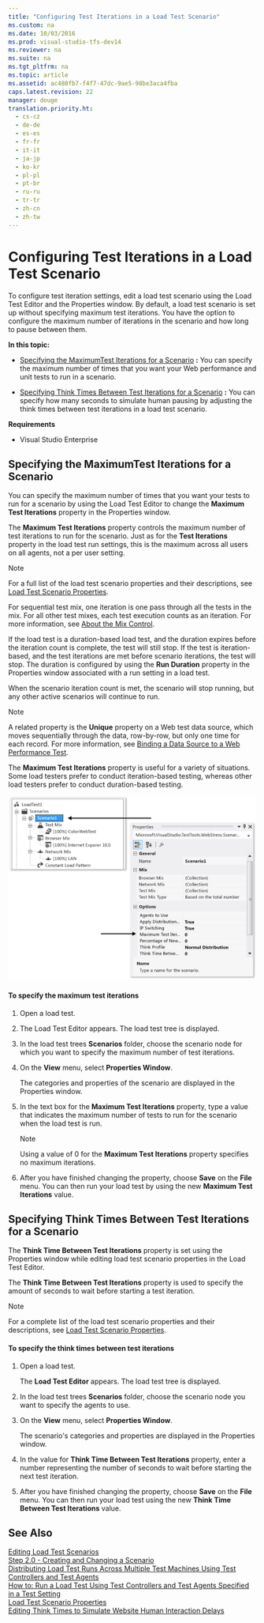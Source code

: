```yaml
---
title: "Configuring Test Iterations in a Load Test Scenario"
ms.custom: na
ms.date: 10/03/2016
ms.prod: visual-studio-tfs-dev14
ms.reviewer: na
ms.suite: na
ms.tgt_pltfrm: na
ms.topic: article
ms.assetid: ac480fb7-f4f7-47dc-9ae5-98be3aca4fba
caps.latest.revision: 22
manager: douge
translation.priority.ht: 
  - cs-cz
  - de-de
  - es-es
  - fr-fr
  - it-it
  - ja-jp
  - ko-kr
  - pl-pl
  - pt-br
  - ru-ru
  - tr-tr
  - zh-cn
  - zh-tw
---
```

# Configuring Test Iterations in a Load Test Scenario
To configure test iteration settings, edit a load test scenario using the Load Test Editor and the Properties window. By default, a load test scenario is set up without specifying maximum test iterations. You have the option to configure the maximum number of iterations in the scenario and how long to pause between them.  
  
 **In this topic:**  
  
-   [Specifying the MaximumTest Iterations for a Scenario](../dv_TeamTestALM/Configuring-Test-Iterations-in-a-Load-Test-Scenario.md#ConfiguringTestIterationsHowToMaxIterationSetting) **:** You can specify the maximum number of times that you want your Web performance and unit tests to run in a scenario.  
  
-   [Specifying Think Times Between Test Iterations for a Scenario](../dv_TeamTestALM/Configuring-Test-Iterations-in-a-Load-Test-Scenario.md#ConfiguringTestIterationsHowToMaxIterationThinkTime) **:** You can specify how many seconds to simulate human pausing by adjusting the think times between test iterations in a load test scenario.  
  
 **Requirements**  
  
-   Visual Studio Enterprise  
  
##  <a name="ConfiguringTestIterationsHowToMaxIterationSetting"></a> Specifying the MaximumTest Iterations for a Scenario  
 You can specify the maximum number of times that you want your tests to run for a scenario by using the Load Test Editor to change the **Maximum Test Iterations** property in the Properties window.  
  
 The **Maximum Test Iterations** property controls the maximum number of test iterations to run for the scenario. Just as for the **Test Iterations** property in the load test run settings, this is the maximum across all users on all agents, not a per user setting.  
  
> [!NOTE]
>  For a full list of the load test scenario properties and their descriptions, see [Load Test Scenario Properties](../dv_TeamTestALM/Load-Test-Scenario-Properties.md).  
  
 For sequential test mix, one iteration is one pass through all the tests in the mix. For all other test mixes, each test execution counts as an iteration. For more information, see [About the Mix Control](../dv_TeamTestALM/Editing-the-Test-Mix-to-Specify-Which-Web-Performance--Unit-and-Coded-UI-Tests-to-Include-in-a-Load-Test-Scenario.md#EditingTestMixAboutMixControl).  
  
 If the load test is a duration-based load test, and the duration expires before the iteration count is complete, the test will still stop. If the test is iteration-based, and the test iterations are met before scenario iterations, the test will stop. The duration is configured by using the **Run Duration** property in the Properties window associated with a run setting in a load test.  
  
 When the scenario iteration count is met, the scenario will stop running, but any other active scenarios will continue to run.  
  
> [!NOTE]
>  A related property is the **Unique** property on a Web test data source, which moves sequentially through the data, row-by-row, but only one time for each record. For more information, see [Binding a Data Source to a Web Performance Test](../Topic/Binding%20a%20Data%20Source%20to%20a%20Web%20Performance%20Test.md).  
  
 The **Maximum Test Iterations** property is useful for a variety of situations. Some load testers prefer to conduct iteration-based testing, whereas other load testers prefer to conduct duration-based testing.  
  
 ![Specifying test iterations in a scenario](../dv_TeamTestALM/media/LoadTest_Prop.png "LoadTest_Prop")  
  
#### To specify the maximum test iterations  
  
1.  Open a load test.  
  
2.  The Load Test Editor appears. The load test tree is displayed.  
  
3.  In the load test trees **Scenarios** folder, choose the scenario node for which you want to specify the maximum number of test iterations.  
  
4.  On the **View** menu, select **Properties Window**.  
  
     The categories and properties of the scenario are displayed in the Properties window.  
  
5.  In the text box for the **Maximum Test Iterations** property, type a value that indicates the maximum number of tests to run for the scenario when the load test is run.  
  
    > [!NOTE]
    >  Using a value of 0 for the **Maximum Test Iterations** property specifies no maximum iterations.  
  
6.  After you have finished changing the property, choose **Save** on the **File** menu. You can then run your load test by using the new **Maximum Test Iterations** value.  
  
##  <a name="ConfiguringTestIterationsHowToMaxIterationThinkTime"></a> Specifying Think Times Between Test Iterations for a Scenario  
 The **Think Time Between Test Iterations** property is set using the Properties window while editing load test scenario properties in the Load Test Editor.  
  
 The **Think Time Between Test Iterations** property is used to specify the amount of seconds to wait before starting a test iteration.  
  
> [!NOTE]
>  For a complete list of the load test scenario properties and their descriptions, see [Load Test Scenario Properties](../dv_TeamTestALM/Load-Test-Scenario-Properties.md).  
  
#### To specify the think times between test iterations  
  
1.  Open a load test.  
  
     The **Load Test Editor** appears. The load test tree is displayed.  
  
2.  In the load test trees **Scenarios** folder, choose the scenario node you want to specify the agents to use.  
  
3.  On the **View** menu, select **Properties Window**.  
  
     The scenario's categories and properties are displayed in the Properties window.  
  
4.  In the value for **Think Time Between Test Iterations** property, enter a number representing the number of seconds to wait before starting the next test iteration.  
  
5.  After you have finished changing the property, choose **Save** on the **File** menu. You can then run your load test using the new **Think Time Between Test Iterations** value.  
  
## See Also  
 [Editing Load Test Scenarios](../dv_TeamTestALM/Editing-Load-Test-Scenarios-Using-the-Load-Test-Editor.md)   
 [Step 2.0 - Creating and Changing a Scenario](../Topic/Creating%20load%20tests.md#CreatingLoadTestsUsingWizardStep2)   
 [Distributing Load Test Runs Across Multiple Test Machines Using Test Controllers and Test Agents](../dv_TeamTestALM/Distributing-Load-Test-Runs-Across-Multiple-Test-Machines-Using-Test-Controllers-and-Test-Agents.md)   
 [How to: Run a Load Test Using Test Controllers and Test Agents Specified in a Test Setting](../Topic/How%20to:%20Run%20a%20Load%20Test%20Using%20Test%20Controllers%20and%20Test%20Agents%20Specified%20in%20a%20Test%20Setting.md)   
 [Load Test Scenario Properties](../dv_TeamTestALM/Load-Test-Scenario-Properties.md)   
 [Editing Think Times to Simulate Website Human Interaction Delays](../dv_TeamTestALM/Editing-Think-Times-to-Simulate-Website-Human-Interaction-Delays-in-Load-Tests-Scenarios.md)